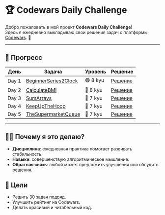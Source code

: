 # 🏆 Codewars Daily Challenge

Добро пожаловать в мой проект **Codewars Daily Challenge**!  
Здесь я ежедневно выкладываю свои решения задач с платформы [Codewars](https://www.codewars.com). 🚀

---

## 📅 Прогресс

| День  | Задача | Уровень  | Решение |
|-------|-----|----------|------|
| Day 1 | [BeginnerSeries2Clock](#) | 🟢 8 kyu | [Решение](https://github.com/TadoHopsky/Codewars-tasks/blob/master/tasks/day1/BeginnerSeries2Clock.java) |
| Day 2 | [CalculateBMI](#) | 🔵 8 kyu | [Решение](tasks/day2/CalculateBMI.java) |
| Day 3 | [SumArrays](#)    | 🔵 7 kyu | [Решение](tasks/day3/SumArrays.java)     |
| Day 4 | [KeepUpTheHoop](#)    | 🔵 7 kyu | [Решение](tasks/dey4/KeepUpTheHoop.java)     |
| Day 5 | [TheSupermarketQueue](#)    | 🔵 7 kyu | [Решение](tasks/day5/TheSupermarketQueue.java)     |

---
## 🧑‍💻 Почему я это делаю?

- **Дисциплина**: ежедневная практика помогает развивать стабильность.
- **Навыки**: совершенствую алгоритмическое мышление.
- **Обратная связь**: любой может предложить улучшения или обсудить решения.

## 🌟 Цели
- Решить 30 задач подряд.
- Улучшить рейтинг на Codewars.
- Делать красивый и читабельный код.











